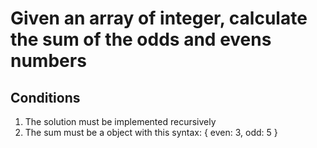 # Given an array of integer, calculate the sum of the odds and evens numbers

## Conditions

1. The solution must be implemented recursively
2. The sum must be a object with this syntax: { even: 3, odd: 5 }
